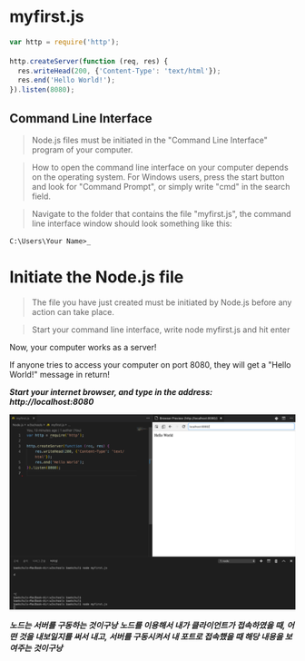 # myfirst.js

```js
var http = require('http');

http.createServer(function (req, res) {
  res.writeHead(200, {'Content-Type': 'text/html'});
  res.end('Hello World!');
}).listen(8080);
```

## Command Line Interface

> Node.js files must be initiated in the "Command Line Interface" program of your computer.

> How to open the command line interface on your computer depends on the operating system. For Windows users, press the start button and look for "Command Prompt", or simply write "cmd" in the search field.

> Navigate to the folder that contains the file "myfirst.js", the command line interface window should look something like this:

```
C:\Users\Your Name>_
```

# Initiate the Node.js file

> The file you have just created must be initiated by Node.js before any action can take place.

> Start your command line interface, write node myfirst.js and hit enter

Now, your computer works as a server!

If anyone tries to access your computer on port 8080, they will get a "Hello World!" message in return!

***Start your internet browser, and type in the address: http://localhost:8080***


<img src="img/3.png">

***노드는 서버를 구동하는 것이구낭***
***노드를 이용해서 내가 클라이언트가 접속하였을 때, 어떤 것을 내보일지를 써서 내고, 서버를 구동시켜서 내 포트로 접속했을 때 해당 내용을 보여주는 것이구낭***